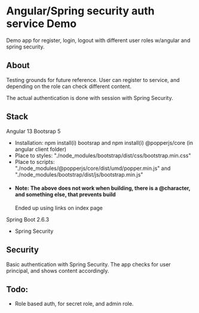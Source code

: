 # Angular/Spring security auth service Demo
Demo app for register, login, logout with different user roles w/angular and spring security.

## About

Testing grounds for future reference. User can register to service, and depending on the role can check different content. 

The actual authentication is done with session with Spring Security. 

## Stack
Angular 13
Bootsrap 5
- Installation: npm install(i) bootsrap and npm install(i) @popperjs/core (in angular client folder)
- Place to styles: "./node_modules/bootstrap/dist/css/bootstrap.min.css"
- Place to scripts: "./node_modules/@popperjs/core/dist/umd/popper.min.js" and "./node_modules/bootstrap/dist/js/bootstrap.min.js"
- #### Note: The above does not work when building, there is a @character, and something else, that prevents build
    Ended up using links on index page
    
 Spring Boot 2.6.3
 - Spring Security

## Security
Basic authentication with Spring Security. The app checks for user principal, and shows content accordingly.

## Todo: 
- Role based auth, for secret role, and admin role. 
